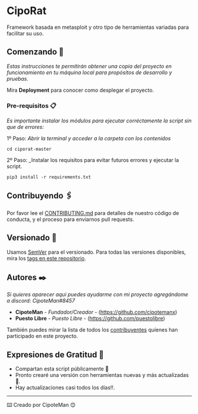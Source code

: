 # CipoRat

Framework basada en metasploit y otro tipo de herramientas variadas para facilitar su uso.

## Comenzando 🚀

_Estas instrucciones te permitirán obtener una copia del proyecto en funcionamiento en tu máquina local para propósitos de desarrollo y pruebas._

Mira **Deployment** para conocer como desplegar el proyecto.


### Pre-requisitos 📋

_Es importante instalar los módulos para ejecutar corréctamente la script sin que de errores:_

1º Paso: _Abrir la terminal y acceder a la carpeta con los contenidos_
```
cd ciporat-master
```
2º Paso: _Instalar los requisitos para evitar futuros errores y ejecutar la script.
```
pip3 install -r requirements.txt
```

## Contribuyendo 🖇️

Por favor lee el [CONTRIBUTING.md](https://gist.github.com/villanuevand/xxxxxx) para detalles de nuestro código de conducta, y el proceso para enviarnos pull requests.

## Versionado 📌

Usamos [SemVer](http://semver.org/) para el versionado. Para todas las versiones disponibles, mira los [tags en este repositorio](https://github.com/tu/proyecto/tags).

## Autores ✒️

_Si quieres aparecer aqui puedes ayudarme con mi proyecto agregándome a discord: CipoteMan#8457_

* **CipoteMan** - *Fundador/Creador* - (https://github.com/cipotemanx)
* **Puesto Libre** - *Puesto Libre* - (https://github.com/puestolibre)

También puedes mirar la lista de todos los [contribuyentes](https://github.com/your/project/contributors) quíenes han participado en este proyecto. 


## Expresiones de Gratitud 🎁

* Compartan esta script públicamente 📢
* Pronto crearé una versión con herramientas nuevas y más actualizadas 🍺. 
* Hay actualizaciones casi todos los días!!.



---
⌨️ Creado por CipoteMan 😊
